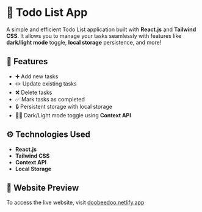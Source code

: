 # 📝 Todo List App

A simple and efficient Todo List application built with **React.js** and **Tailwind CSS**. It allows you to manage your tasks seamlessly with features like **dark/light mode** toggle, **local storage** persistence, and more!

## 🚀 Features
- ➕ Add new tasks
- ✏️ Update existing tasks
- ❌ Delete tasks
- ✅ Mark tasks as completed
- 🔒 Persistent storage with local storage
- 🌙🌞 Dark/Light mode toggle using **Context API**

## ⚙️ Technologies Used
- **React.js**
- **Tailwind CSS**
- **Context API**
- **Local Storage**

## 🔗 Website Preview

To access the live website, visit [doobeedoo.netlify.app](https://doobeedoo.netlify.app/)
